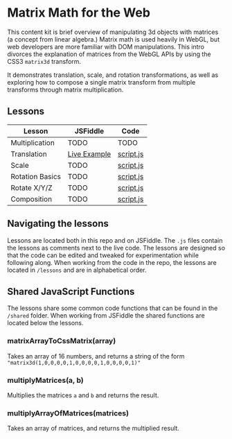 # Matrix Math for the Web

This content kit is brief overview of manipulating 3d objects with matrices (a concept from linear algebra.) Matrix math is used heavily in WebGL, but web developers are more familiar with DOM manipulations. This intro divorces the explanation of matrices from the WebGL APIs by using the CSS3 `matrix3d` transform.

It demonstrates translation, scale, and rotation transformations, as well as exploring how to compose a single matrix transform from multiple transforms through matrix multiplication.

## Lessons

Lesson          | JSFiddle                                                       | Code
--------------- | -------------------------------------------------------------- | --------------------------------------------
Multiplication  | TODO                                                           | TODO
Translation     | [Live Example](https://jsfiddle.net/tatumcreative/g24mgw6y/)   | [script.js](lessons/02-translation/script.js)
Scale           | TODO                                                           | [script.js](lessons/03-scale/script.js)
Rotation Basics | TODO                                                           | [script.js](lessons/04-rotate/script.js)
Rotate X/Y/Z    | TODO                                                           | [script.js](lessons/05-rotate-all/script.js)
Composition     | TODO                                                           | [script.js](lessons/06-composition/script.js)

## Navigating the lessons

Lessons are located both in this repo and on JSFiddle. The `.js` files contain the lessons as comments next to the live code. The lessons are designed so that the code can be edited and tweaked for experimentation while following along. When working from the code in the repo, the lessons are located in `/lessons` and are in alphabetical order.

## Shared JavaScript Functions

The lessons share some common code functions that can be found in the `/shared` folder. When working from JSFiddle the shared functions are located below the lessons.

### matrixArrayToCssMatrix(array)

Takes an array of 16 numbers, and returns a string of the form `"matrix3d(1,0,0,0,0,1,0,0,0,0,1,0,0,0,0,1)"`

### multiplyMatrices(a, b)

Multiplies the matrices `a` and `b` and returns the result.

### multiplyArrayOfMatrices(matrices)

Takes an array of matrices, and returns the multiplied result.

